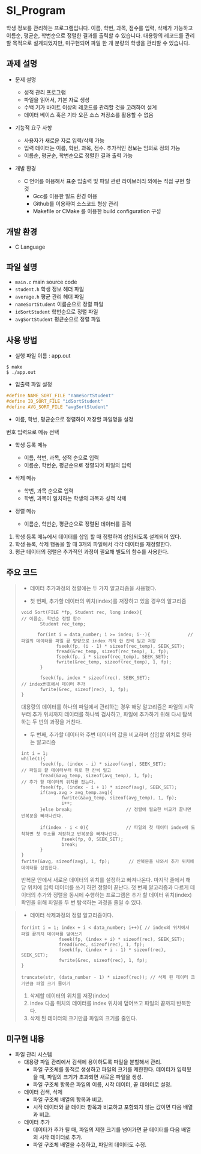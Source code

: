 # SI_Program 
학생 정보를 관리하는 프로그램입니다. 이름, 학번, 과목, 점수를 입력, 삭제가 가능하고 이름순, 평균순, 학번순으로 정렬한 결과를 출력할 수 있습니다.
대용량의 레코드를 관리할 목적으로 설계되었지만, 미구현되어 파일 한 개 분량의 학생을 관리할 수 있습니다.


## 과제 설명
+ 문제 설명
  + 성적 관리 프로그램
  + 파일을 읽어서, 기본 자료 생성
  + 수백 기가 바이트 이상의 레코드를 관리할 것을 고려하여 설계
  + 데이터 베이스 혹은 기타 오픈 소스 저장소를 활용할 수 없음


+ 기능적 요구 사항
  + 사용자가 새로운 자료 입력/삭제 가능
  + 입력 데이터는 이름, 학번, 과목, 점수. 추가적인 정보는 임의로 정의 가능
  + 이름순, 평균순, 학번순으로 정렬한 결과 출력 가능


+ 개발 환경
  + C 언어를 이용해서 표준 입출력 및 파일 관련 라이브러리 외에는 직접 구현 할 것
    + Gcc를 이용한 빌드 환경 이용
    + Github를 이용하여 소스코드 형상 관리
    + Makefile or CMake 를 이용한 build configuration 구성


## 개발 환경
 + C Language


## 파일 설명
+ `main.c` main source code
+ `student.h` 학생 정보 헤더 파일
+ `average.h` 평균 관리 헤더 파일
+ `nameSortStudent` 이름순으로 정렬 파일
+ `idSortStudent` 학번순으로 정렬 파일
+ `avgSortStudent` 평균순으로 정렬 파일


## 사용 방법

+ 실행 파일 이름 : app.out
```
$ make
$ ./app.out
```

+ 입출력 파일 설정
```c
#define NAME_SORT_FILE "nameSortStudent"
#define ID_SORT_FILE "idSortStudent"
#define AVG_SORT_FILE "avgSortStudent"
```
  + 이름, 학번, 평균순으로 정렬하여 저장할 파일명을 설정

번호 입력으로 메뉴 선택
+ 학생 등록 메뉴
  + 이름, 학번, 과목, 성적 순으로 입력
  + 이름순, 학번순, 평균순으로 정렬되어 파일의 입력

+ 삭제 메뉴
  + 학번, 과목 순으로 입력
  + 학번, 과목이 일치하는 학생의 과목과 성적 삭제

+ 정렬 메뉴
  + 이름순, 학번순, 평균순으로 정렬된 데이터를 출력

1. 학생 등록 메뉴에서 데이터를 삽입 할 때 정렬하여 삽입되도록 설계되어 있다.
2. 학생 등록, 삭제 행동을 할 때 3개의 파일에서 각각 데이터를 재정렬한다.
3. 평균 데이터의 정렬은 추가적인 과정이 필요해 별도의 함수를 사용한다.


## 주요 코드

> + 데이터 추가과정의 정렬에는 두 가지 알고리즘을 사용했다.
>
> + 첫 번째, 추가할 데이터의 위치(index)를 저장하고 있을 경우의 알고리즘
> ```
> void Sort(FILE *fp, Student rec, long index){                   // 이름순, 학번순 정렬 함수
>        Student rec_temp;
>
>       for(int i = data_number; i >= index; i--){              // 파일의 데이터를 파일 끝 방향으로 index 까지 한 칸씩 밀고 저장
>              fseek(fp, (i - 1) * sizeof(rec_temp), SEEK_SET);
>              fread(&rec_temp, sizeof(rec_temp), 1, fp);
>              fseek(fp, i * sizeof(rec_temp), SEEK_SET);
>              fwrite(&rec_temp, sizeof(rec_temp), 1, fp);
>        }
>
>        fseek(fp, index * sizeof(rec), SEEK_SET);               // index번호에서 데이터 추가
>        fwrite(&rec, sizeof(rec), 1, fp);
> }
> ```
> 대용량의 데이터를 하나의 파일에서 관리하는 경우 해당 알고리즘은 파일의 시작부터 추가 위치까지 데이터를 하나씩 검사하고, 파일에 추가하기 위해 다시 탐색하는 두 번의 과정을 거친다.
> 
> + 두 번째, 추가할 데이터와 주변 데이터의 값을 비교하며 삽입할 위치로 향하는 알고리즘
> ```
> int i = 1;
> while(1){
>        fseek(fp, (index - i) * sizeof(avg), SEEK_SET);         // 파일의 끝 데이터부터 뒤로 한 칸씩 밀고
>        fread(&avg_temp, sizeof(avg_temp), 1, fp);              // 추가 할 데이터의 위치를 잡는다.
>        fseek(fp, (index - i + 1) * sizeof(avg), SEEK_SET);
>        if(avg.avg > avg_temp.avg){
>                fwrite(&avg_temp, sizeof(avg_temp), 1, fp);
>                i++;
>        }else break;                    // 정렬에 필요한 비교가 끝나면 반복문을 빠져나간다.
>        
>        if(index - i < 0){              // 파일의 첫 데이터 index에 도착하면 첫 주소를 저장하고 반복문을 빠져나간다.
>                fseek(fp, 0, SEEK_SET);
>                break;
>        }
> }
> fwrite(&avg, sizeof(avg), 1, fp);       // 반복문을 나와서 추가 위치에 데이터를 삽입한다.
> ```
> 반복문 안에서 새로운 데이터의 위치를 설정하고 빠져나온다.
> 마지막 줄에서 해당 위치에 입력 데이터를 쓰기 하면 정렬이 끝난다.
> 첫 번째 알고리즘과 다르게 데이터의 추가와 정렬을 동시에 수행하는 프로그램은 추가 할 데이터 위치(index) 확인을 위해 파일을 두 번 탐색하는 과정을 줄일 수 있다.


> + 데이터 삭제과정의 정렬 알고리즘이다.
> ```
> for(int i = 1; index + i < data_number; i++){ // index의 위치에서 파일 끝까지 데이터를 덮어쓰기
>               fseek(fp, (index + i) * sizeof(rec), SEEK_SET);
>               fread(&rec, sizeof(rec), 1, fp);
>               fseek(fp, (index + i - 1) * sizeof(rec), SEEK_SET);
>               fwrite(&rec, sizeof(rec), 1, fp);
> }
>
> truncate(str, (data_number - 1) * sizeof(rec)); // 삭제 된 데이터 크기만큼 파일 크기 줄이기
> ```
> 1. 삭제할 데이터의 위치를 저장(index)
> 2. index 다음 위치의 데이터를 index 위치에 덮어쓰고 파일의 끝까지 반복한다.
> 3. 삭제 된 데이터의 크기만큼 파일의 크기를 줄인다.


## 미구현 내용
+ 파일 관리 시스템
  + 대용량 파일 관리에서 검색에 용이하도록 파일을 분할해서 관리.
    + 파일 구조체를 동적로 생성하고 파일의 크기를 제한한다. 데이터가 입력됬을 때, 파일의 크기가 초과되면 새로운 파일을 생성.
    + 파일 구조체 항목은 파일의 이름, 시작 데이터, 끝 데이터로 설정.
  + 데이터 검색, 삭제
    + 파일 구조체 배열의 항목과 비교.
    + 시작 데이터와 끝 데이터 항목과 비교하고 포함되지 않는 값이면 다음 배열과 비교.
  + 데이터 추가
    + 데이터가 추가 될 때, 파일의 제한 크기를 넘어가면 끝 데이터를 다음 배열의 시작 데이터로 추가.
    + 파일 구조체 배열을 수정하고, 파일의 데이터도 수정.
